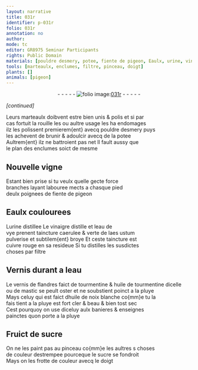 ```yaml
---
layout: narrative
title: 031r
identifier: p-031r
folio: 031r
annotation: no
author:
mode: tc
editor: GR8975 Seminar Participants
rights: Public Domain
materials: [pouldre desmery, potee, fiente de pigeon, Eaulx, urine, vinaigre, eau de vye, aes ustum, cuivre rouge, Vernis, eau, vernis, tourmentine, huile de tourmentine, mastic, pluye, huile de noix blanche, sucre]
tools: [marteaulx, enclumes, filtre, pinceau, doigt]
plants: []
animals: [pigeon]
---
```


<div class="folio" align="center">- - - - - <a href="http://gallica.bnf.fr/ark:/12148/btv1b10500001g/f67.item" target="_blank"><img src="https://cu-mkp.github.io/2017-workshop-edition/assets/photo-icon.png" alt="folio image: " style="display:inline-block; margin-bottom:-3px;"/>031r</a> - - - - - </div>  
 
*[continued]*
  
Leurs <span class="tl">marteaulx</span> doibvent estre bien unis & polis et si par<br/> cas fortuit la rouille <span class="del">les</span> ou aultre usage les ha endomages<br/> ilz les polissent premierem{ent} avecq <span class="m">pouldre desmery</span> puys<br/> les achevent de brunir & adoulcir avecq de la <span class="m">potee</span><br/> Aultrem{ent} ilz ne battroient pas net Il fault aussy que<br/> le plan des <span class="tl">enclumes</span> soict de mesme
 
 
  

## Nouvelle vigne

 
Estant bien prise si tu veulx quelle gecte force<br/> branches layant labouree mects a chasque pied<br/> deulx <span class="ms">poignees</span> de <span class="m">fiente de <span class="al">pigeon</span></span>
 
 
  

## <span class="m">Eaulx</span> coulourees

 
L<span class="m">urine</span> distillee Le <span class="m">vinaigre</span> distille et l<span class="m">eau de<br/> vye</span> prenent taincture caerulee & verte de l<span class="m">aes ustum</span><br/> pulverise et subtilem{ent} broye Et ceste taincture est<br/> <span class="m">cuivre rouge</span> en sa resideue Si tu distilles les susdictes<br/> choses par <span class="tl">filtre</span>
 
 
  

## <span class="m">Vernis</span> durant a l<span class="m">eau</span>

 
Le <span class="m">vernis</span> de <span class="pl">flandres</span> faict de <span class="m">tourmentine</span> & <span class="m">huile <span class="sup">de tourmentine</span></span> dicelle<br/> ou de <span class="m">mastic</span> se peult oster et ne soubstient poinct a la <span class="m">pluye</span><br/> Mays celuy qui est faict d<span class="m">huile de noix blanche</span> co{mm}e tu la<br/> fais tient a la <span class="m">pluye</span> est fort cler & beau & bien tost sec<br/> Cest pourquoy on use diceluy aulx banieres & enseignes<br/> painctes quon porte a la <span class="m">pluye</span>
 
 
  

## Fruict de <span class="m">sucre</span>

 
On ne les paint pas au <span class="tl">pinceau</span> co{mm}e les aultres <span class="del">s</span> choses<br/> de couleur destrempee pourceque le <span class="m">sucre</span> se fondroit<br/> Mays on les frotte de couleur avecq le <span class="tl"><span class="bp">doigt</span></span>
 
